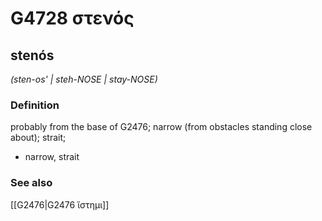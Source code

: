 # G4728 στενός

## stenós

_(sten-os' | steh-NOSE | stay-NOSE)_

### Definition

probably from the base of G2476; narrow (from obstacles standing close about); strait; 

- narrow, strait

### See also

[[G2476|G2476 ἵστημι]]
